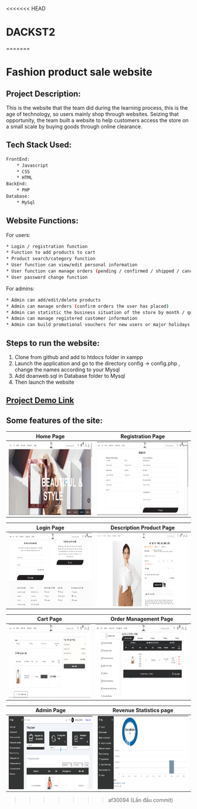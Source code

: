 <<<<<<< HEAD
# DACKST2
=======
# Fashion product sale website

## Project Description:
This is the website that the team did during the learning process, this is the age of technology, so users mainly shop through websites.
Seizing that opportunity, the team built a website to help customers access the store on a small scale by buying goods through online clearance.
## Tech Stack Used:
```bash
FrontEnd:
    * Javascript
    * CSS
    * HTML
BackEnd:
    * PHP
Database:
    * MySql
```
## Website Functions:
For users:
```bash
* Login / registration function
* Function to add products to cart
* Product search/category function
* User function can view/edit personal information
* User function can manage orders (pending / confirmed / shipped / canceled) when admin has accepted
* User password change function
```
For admins:
```bash
* Admin can add/edit/delete products
* Admin can manage orders (confirm orders the user has placed)
* Admin can statistic the business situation of the store by month / quarter / year
* Admin can manage registered customer information
* Admin can build promotional vouchers for new users or major holidays
```
## Steps to run the website:
1. Clone from github and add to htdocs folder in xampp
2. Launch the application and go to the directory config -> config.php , change the names according to your Mysql
3. Add doanweb.sql in Database folder to Mysql
4. Then launch the website
## [Project Demo Link](https://www.youtube.com/watch?v=fe7uRrCEjwE)
## Some features of the site:
Home Page                   |                   Registration Page
:---------------------------------:        |      :------------------------------:
<img src="Screenshots/HomePage.png" height="200">  | <img src="Screenshots/RegistrtionPage.png" height="200">

Login Page                   |                   Description Product Page
:---------------------------------:        |      :------------------------------:
<img src="Screenshots/LoginPage.png" height="200">  | <img src="Screenshots/DesProduct.png" height="200">

Cart Page                   |                   Order Management Page
:---------------------------------:        |      :------------------------------:
<img src="Screenshots/CartPage.png" height="200">  | <img src="Screenshots/OderPage.png" height="200">

Admin Page                   |                   Revenue Statistics page
:---------------------------------:        |      :------------------------------:
<img src="Screenshots/AdminPage.png" height="200">  | <img src="Screenshots/Statistics.png" height="200">
>>>>>>> af30094 (Lần đầu commit)
